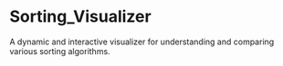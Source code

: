 # Sorting_Visualizer
A dynamic and interactive visualizer for understanding and comparing various sorting algorithms. 
